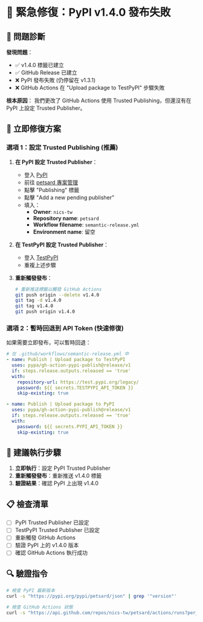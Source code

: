 # 🚨 緊急修復：PyPI v1.4.0 發布失敗

## 🎯 問題診斷

**發現問題**：
- ✅ v1.4.0 標籤已建立
- ✅ GitHub Release 已建立
- ❌ PyPI 發布失敗 (仍停留在 v1.3.1)
- ❌ GitHub Actions 在 "Upload package to TestPyPI" 步驟失敗

**根本原因**：
我們更改了 GitHub Actions 使用 Trusted Publishing，但還沒有在 PyPI 上設定 Trusted Publisher。

## 🔧 立即修復方案

### 選項 1：設定 Trusted Publishing (推薦)

1. **在 PyPI 設定 Trusted Publisher**：
   - 登入 [PyPI](https://pypi.org/) 
   - 前往 [petsard 專案管理](https://pypi.org/manage/project/petsard/)
   - 點擊 "Publishing" 標籤
   - 點擊 "Add a new pending publisher"
   - 填入：
     - **Owner**: `nics-tw`
     - **Repository name**: `petsard`
     - **Workflow filename**: `semantic-release.yml`
     - **Environment name**: 留空

2. **在 TestPyPI 設定 Trusted Publisher**：
   - 登入 [TestPyPI](https://test.pypi.org/)
   - 重複上述步驟

3. **重新觸發發布**：
   ```bash
   # 重新推送標籤以觸發 GitHub Actions
   git push origin --delete v1.4.0
   git tag -d v1.4.0
   git tag v1.4.0
   git push origin v1.4.0
   ```

### 選項 2：暫時回退到 API Token (快速修復)

如果需要立即發布，可以暫時回退：

```yaml
# 在 .github/workflows/semantic-release.yml 中
- name: Publish | Upload package to TestPyPI
  uses: pypa/gh-action-pypi-publish@release/v1
  if: steps.release.outputs.released == 'true'
  with:
    repository-url: https://test.pypi.org/legacy/
    password: ${{ secrets.TESTPYPI_API_TOKEN }}
    skip-existing: true

- name: Publish | Upload package to PyPI
  uses: pypa/gh-action-pypi-publish@release/v1
  if: steps.release.outputs.released == 'true'
  with:
    password: ${{ secrets.PYPI_API_TOKEN }}
    skip-existing: true
```

## 🚀 建議執行步驟

1. **立即執行**：設定 PyPI Trusted Publisher
2. **重新觸發發布**：重新推送 v1.4.0 標籤
3. **驗證結果**：確認 PyPI 上出現 v1.4.0

## 📋 檢查清單

- [ ] PyPI Trusted Publisher 已設定
- [ ] TestPyPI Trusted Publisher 已設定  
- [ ] 重新觸發 GitHub Actions
- [ ] 驗證 PyPI 上的 v1.4.0 版本
- [ ] 確認 GitHub Actions 執行成功

## 🔍 驗證指令

```bash
# 檢查 PyPI 最新版本
curl -s "https://pypi.org/pypi/petsard/json" | grep '"version"'

# 檢查 GitHub Actions 狀態
curl -s "https://api.github.com/repos/nics-tw/petsard/actions/runs?per_page=1"